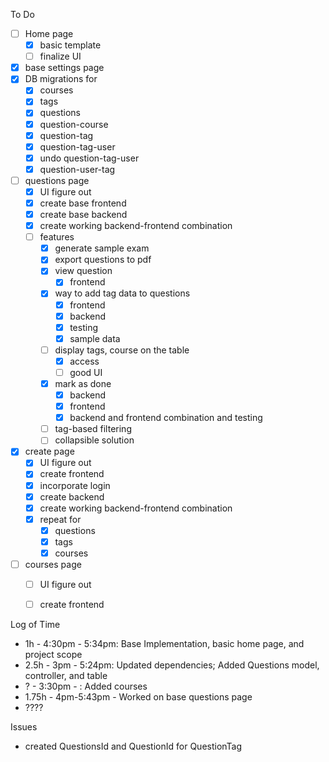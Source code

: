 To Do

- [ ] Home page
  - [x] basic template
  - [ ] finalize UI
- [x] base settings page
- [x] DB migrations for
  - [x] courses
  - [x] tags
  - [x] questions
  - [x] question-course
  - [x] question-tag
  - [x] question-tag-user
  - [x] undo question-tag-user
  - [x] question-user-tag
- [ ] questions page
  - [x] UI figure out
  - [x] create base frontend
  - [x] create base backend
  - [x] create working backend-frontend combination
  - [ ] features
    - [x] generate sample exam
    - [x] export questions to pdf
    - [x] view question
      - [x] frontend
    - [x] way to add tag data to questions
      - [x] frontend
      - [x] backend
      - [x] testing
      - [x] sample data
    - [ ] display tags, course on the table
      - [x] access
      - [ ] good UI
    - [x] mark as done
      - [x] backend
      - [x] frontend
      - [x] backend and frontend combination and testing
    - [ ] tag-based filtering
    - [ ] collapsible solution
- [x] create page
  - [x] UI figure out
  - [x] create frontend
  - [x] incorporate login
  - [x] create backend
  - [x] create working backend-frontend combination
  - [x] repeat for
    - [x] questions
    - [x] tags
    - [x] courses
- [ ] courses page
  - [ ] UI figure out
  - [ ] create frontend




Log of Time

- 1h - 4:30pm - 5:34pm: Base Implementation, basic home page, and project scope
- 2.5h - 3pm - 5:24pm: Updated dependencies; Added Questions model, controller, and table
- ? - 3:30pm - : Added courses
- 1.75h - 4pm-5:43pm - Worked on base questions page
- ????

Issues

- created QuestionsId and QuestionId for QuestionTag